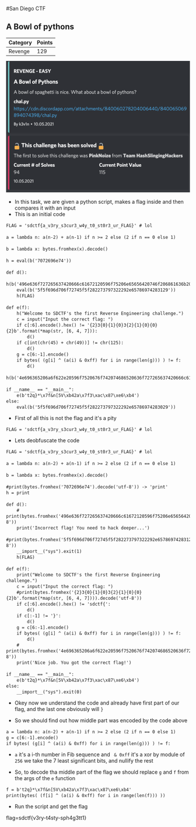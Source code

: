 #San Diego CTF
## A Bowl of pythons

Category | Points 
--- | --- 
Revenge| 129

![screen](public/pythons_0.png)

- In this task, we are given a python script, makes a flag inside and then compares it with an input
- This is an initial code
```
FLAG = 'sdctf{a_v3ry_s3cur3_w4y_t0_st0r3_ur_FLAG}' # lol

a = lambda n: a(n-2) + a(n-1) if n >= 2 else (2 if n == 0 else 1)

b = lambda x: bytes.fromhex(x).decode()

h = eval(b('7072696e74'))

def d():
    h(b('496e636f727265637420666c61672120596f75206e65656420746f206861636b206465657065722e2e2e'))
    eval(b('5f5f696d706f72745f5f282273797322292e65786974283129'))
    h(FLAG)

def e(f):
    h("Welcome to SDCTF's the first Reverse Engineering challenge.")
    c = input("Input the correct flag: ")
    if c[:6].encode().hex() != '{2}3{0}{1}{0}3{2}{1}{0}{0}{2}b'.format(*map(str, [6, 4, 7])):
        d()
    if c[int(chr(45) + chr(49))] != chr(125):
        d()
    g = c[6:-1].encode()
    if bytes( (g[i] ^ (a(i) & 0xff) for i in range(len(g))) ) != f:
        d()
    h(b('4e696365206a6f622e20596f7520676f742074686520636f727265637420666c616721'))

if __name__ == "__main__":
    e(b't2q}*\x7f&n[5V\xb42a\x7f3\xac\x87\xe6\xb4')
else:
    eval(b('5f5f696d706f72745f5f282273797322292e65786974283029'))
```
- First of all this is not the flag and it's a pity
```
FLAG = 'sdctf{a_v3ry_s3cur3_w4y_t0_st0r3_ur_FLAG}' # lol
```
- Lets deobfuscate the code
```
FLAG = 'sdctf{a_v3ry_s3cur3_w4y_t0_st0r3_ur_FLAG}' # lol

a = lambda n: a(n-2) + a(n-1) if n >= 2 else (2 if n == 0 else 1)

b = lambda x: bytes.fromhex(x).decode()

#print(bytes.fromhex('7072696e74').decode('utf-8')) -> 'print'
h = print

def d():
    # print(bytes.fromhex('496e636f727265637420666c61672120596f75206e65656420746f206861636b206465657065722e2e2e').decode('utf-8'))
    print('Incorrect flag! You need to hack deeper...')
    #print(bytes.fromhex('5f5f696d706f72745f5f282273797322292e65786974283129').decode('utf-8'))
    __import__("sys").exit(1)
    h(FLAG)

def e(f):
    print("Welcome to SDCTF's the first Reverse Engineering challenge.")
    c = input("Input the correct flag: ")
    #print(bytes.fromhex('{2}3{0}{1}{0}3{2}{1}{0}{0}{2}b'.format(*map(str, [6, 4, 7]))).decode('utf-8'))
    if c[:6].encode().hex() != 'sdctf{':
        d()
    if c[:-1] != '}':
        d()
    g = c[6:-1].encode()
    if bytes( (g[i] ^ (a(i) & 0xff) for i in range(len(g))) ) != f:
        d()
    # print(bytes.fromhex('4e696365206a6f622e20596f7520676f742074686520636f727265637420666c616721').decode('utf-8'))
    print('Nice job. You got the correct flag!')

if __name__ == "__main__":
    e(b't2q}*\x7f&n[5V\xb42a\x7f3\xac\x87\xe6\xb4')
else:
    __import__("sys").exit(0)
```
- Okey now we understand the code and already have first part of our flag, and the last one obviously will `}`

- So we should find out how middle part was encoded by the code above
```
a = lambda n: a(n-2) + a(n-1) if n >= 2 else (2 if n == 0 else 1)
g = c[6:-1].encode()
if bytes( (g[i] ^ (a(i) & 0xff) for i in range(len(g))) ) != f:
```
- `a` it's a i-th number in Fib sequence and ` & 0xff` it's a xor by module of `256`
we take the 7 least significant bits, and nullify the rest

- So, to decode tha middle part of the flag we should replace `g` and `f` from the args of the `e` function

```
f = b't2q}*\x7f&n[5V\xb42a\x7f3\xac\x87\xe6\xb4'
print(bytes( (f[i] ^ (a(i) & 0xff) for i in range(len(f))) ))
```

- Run the script and get the flag

flag=sdctf{v3ry-t4sty-sph4g3tt1}